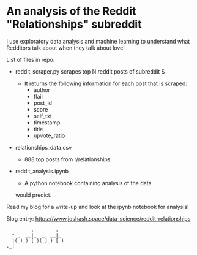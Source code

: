 # An analysis of the Reddit "Relationships" subreddit

I use exploratory data analysis and machine learning to understand what Redditors talk about when they talk about love! 


List of files in repo:
* reddit_scraper.py scrapes top N reddit posts of subreddit S
  * It returns the following information for each post that is scraped:
	 * author 
	 * flair 
	 * post_id 
	 * score 
	 * self_txt 
	 * timestamp 
	 * title 
	 * upvote_ratio
 * relationships_data.csv
 	*  888 top posts from r/relationships
 * reddit_analysis.ipynb
 	* A python notebook containing analysis of the data
	
	
	would predict.


Read my blog for a write-up and look at the ipynb notebook for analysis! 

Blog entry: https://www.joshash.space/data-science/reddit-relationships


```
         .        .  
  * _  __|_  _. __|_ 
  |(_)_) [ )(_]_) [ )
._|

```
